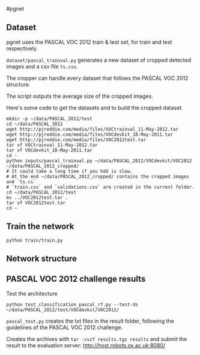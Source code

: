 #pgnet

## Dataset 

pgnet uses the PASCAL VOC 2012 train & test set, for train and test respectively.

`dataset/pascal_trainval.py` generates a new dataset of cropped detected images and a csv file `ts.csv`.

The cropper can handle every dataset that follows the PASCAL VOC 2012 structure.

The script outputs the average size of the cropped images.

Here's some code to get the datasets and to build the cropped dataset.

```
mkdir -p ~/data/PASCAL_2012/test
cd ~/data/PASCAL_2012
wget http://pjreddie.com/media/files/VOCtrainval_11-May-2012.tar
wget http://pjreddie.com/media/files/VOCdevkit_18-May-2011.tar
wget http://pjreddie.com/media/files/VOC2012test.tar
tar xf VOCtrainval_11-May-2012.tar
tar xf VOCdevkit_18-May-2011.tar
cd -
python inputs/pascal_trainval.py ~/data/PASCAL_2012/VOCdevkit/VOC2012 ~/data/PASCAL_2012_cropped/
# It could take a long time if you hdd is slow.
# At the end ~/data/PASCAL_2012_cropped/ contains the cropped images and `ts.cs`
# `train.csv` and `validations.csv` are created in the current folder.
cd ~/data/PASCAL_2012/test
mv ../VOC2012test.tar .
tar xf VOC2012test.tar
cd ~
```

## Train the network


```
python train/train.py
```

## Network structure

## PASCAL VOC 2012 challenge results

Test the architecture

```
python test_classification_pascal_rf.py --test-ds ~/data/PASCAL_2012/test/VOCdevkit/VOC2012/
```

`pascal_test.py` creates the txt files in the result folder, following the guidelines of the PASCAL VOC 2012 challenge.

Creates the archives with `tar -cvzf results.tgz results` and submit the result to the evaluation server: http://host.robots.ox.ac.uk:8080/
